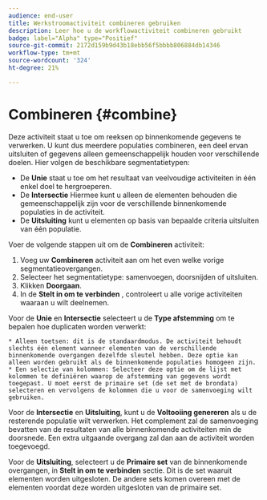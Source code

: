 ```yaml
---
audience: end-user
title: Werkstroomactiviteit combineren gebruiken
description: Leer hoe u de workflowactiviteit combineren gebruikt
badge: label="Alpha" type="Positief"
source-git-commit: 2172d159b9d43b18ebb56f5bbbb806884db14346
workflow-type: tm+mt
source-wordcount: '324'
ht-degree: 21%

---
```



# Combineren {#combine}

Deze activiteit staat u toe om reeksen op binnenkomende gegevens te verwerken. U kunt dus meerdere populaties combineren, een deel ervan uitsluiten of gegevens alleen gemeenschappelijk houden voor verschillende doelen. Hier volgen de beschikbare segmentatietypen:

<!--
The **Combine** activity can be placed after any other activity, but not at the beginning of the workflow. Any activity can be placed after the **Combine**.
-->

* De **Unie** staat u toe om het resultaat van veelvoudige activiteiten in één enkel doel te hergroeperen.
* De **Intersectie** Hiermee kunt u alleen de elementen behouden die gemeenschappelijk zijn voor de verschillende binnenkomende populaties in de activiteit.
* De **Uitsluiting** kunt u elementen op basis van bepaalde criteria uitsluiten van één populatie.

Voer de volgende stappen uit om de **Combineren** activiteit:

1. Voeg uw **Combineren** activiteit aan om het even welke vorige segmentatieovergangen.
1. Selecteer het segmentatietype: samenvoegen, doorsnijden of uitsluiten.
1. Klikken **Doorgaan**.
1. In de **Stelt in om te verbinden** , controleert u alle vorige activiteiten waaraan u wilt deelnemen.

Voor de **Unie** en **Intersectie** selecteert u de **Type afstemming** om te bepalen hoe duplicaten worden verwerkt:

    * Alleen toetsen: dit is de standaardmodus. De activiteit behoudt slechts één element wanneer elementen van de verschillende binnenkomende overgangen dezelfde sleutel hebben. Deze optie kan alleen worden gebruikt als de binnenkomende populaties homogeen zijn.
    * Een selectie van kolommen: Selecteer deze optie om de lijst met kolommen te definiëren waarop de afstemming van gegevens wordt toegepast. U moet eerst de primaire set (de set met de brondata) selecteren en vervolgens de kolommen die u voor de samenvoeging wilt gebruiken.

Voor de **Intersectie** en **Uitsluiting**, kunt u de **Voltooiing genereren** als u de resterende populatie wilt verwerken. Het complement zal de samenvoeging bevatten van de resultaten van alle binnenkomende activiteiten min de doorsnede. Een extra uitgaande overgang zal dan aan de activiteit worden toegevoegd.

Voor de **Uitsluiting**, selecteert u de **Primaire set** van de binnenkomende overgangen, in **Stelt in om te verbinden** sectie. Dit is de set waaruit elementen worden uitgesloten. De andere sets komen overeen met de elementen voordat deze worden uitgesloten van de primaire set.
